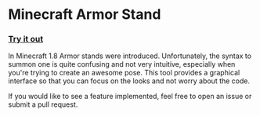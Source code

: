 Minecraft Armor Stand
=================

### [Try it out](http://haselkern.github.io/Minecraft-ArmorStand)

In Minecraft 1.8 Armor stands were introduced. Unfortunately, the syntax to summon one is quite confusing and not very intuitive, especially when you're trying to create an awesome pose. This tool provides a graphical interface so that you can focus on the looks and not worry about the code.

If you would like to see a feature implemented, feel free to open an issue or submit a pull request.
